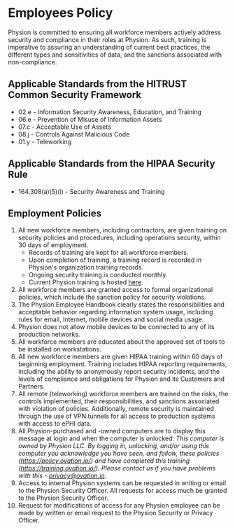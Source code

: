 # Employees Policy

Physion is committed to ensuring all workforce members actively address security and compliance in their roles at Physion. As such, training is imperative to assuring an understanding of current best practices, the different types and sensitivities of data, and the sanctions associated with non-compliance.

## Applicable Standards from the HITRUST Common Security Framework

* 02.e - Information Security Awareness, Education, and Training
* 06.e - Prevention of Misuse of Information Assets
* 07.c - Acceptable Use of Assets
* 08.j - Controls Against Malicious Code
* 01.y - Teleworking

## Applicable Standards from the HIPAA Security Rule

* 164.308(a)(5)(i) - Security Awareness and Training

## Employment Policies

1. All new workforce members, including contractors, are given training on security policies and procedures, including operations security, within 30 days of employment.
	* Records of training are kept for all workforce members.
	* Upon completion of training, a training record is recorded in Physion's organization training records.
	* Ongoing security training is conducted monthly.
	* Current Physion training is hosted [here](https://training.ovation.io/).
2. All workforce members are granted access to formal organizational policies, which include the sanction policy for security violations.
3. The Physion Employee Handbook clearly states the responsibilities and acceptable behavior regarding information system usage, including rules for email, Internet, mobile devices and social media usage.
4. Physion does not allow mobile devices to be connected to any of its production networks. 
5. All workforce members are educated about the approved set of tools to be installed on workstations.
6. All new workforce members are given HIPAA training within 60 days of beginning employment. Training includes HIPAA reporting requirements, including the ability to anonymously report security incidents, and the levels of compliance and obligations for Physion and its Customers and Partners.
7. All remote (teleworking) workforce members are trained on the risks, the controls implemented, their responsibilities, and sanctions associated with violation of policies. Additionally, remote security is maintained through the use of VPN tunnels for all access to production systems with access to ePHI data.
8. All Physion-purchased and -owned computers are to display this message at login and when the computer is unlocked: *This computer is owned by Physion LLC. By logging in, unlocking, and/or using this computer you acknowledge you have seen, and follow, these policies (https://policy.ovation.io/) and have completed this training (https://training.ovation.io/). Please contact us if you have problems with this - privacy@ovation.io*. 
9. Access to internal Physion systems can be requested in writing or email to the Physion Security Officer. All requests for access much be granted to the Physion Security Officer. 
10. Request for modifications of access for any Physion employee can be made by written or email request to the Physion Security or Privacy Officer.
